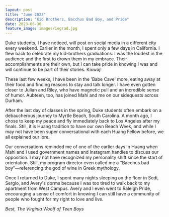 ```yaml
---
layout: post
title: "June 2023"
description: "Kid Brothers, Bacchus Bad Boy, and Pride"
date: 2023-06-30
feature_image: images/iegrad.jpg
---
```


Duke students, I have noticed, will post on social media in a different city every weekend. Earlier in the month, I spent only a few days in California. I flew back to celebrate my kid-brothers graduations. I was the loudest in the audience and the first to drown them in my embrace. Their accomplishments are their own, but I can take pride in knowing I was and will continue to be part of their stories. Kixwaj!

<!--more-->

These last few weeks, I have been in the 'Babe Cave' more, eating away at their food and finding reasons to stay and talk longer. I have even gotten closer to Julian and Riley, who have magnetic pull and an incredible sense of humor. Aubteen, too, has joined Mahi and me on our sidequests across Durham.

After the last day of classes in the spring, Duke students often embark on a debaucherous journey to Myrtle Beach, South Carolina. A month ago, I chose to keep my peace and fly immediately back to Los Angeles after my finals. Still, it is Huang tradition to have our own Beach Week, and while I may not have been super conversational with each Huang Fellow before, we all explained our lore. 

Our conversations reminded me of one of the earlier days in Huang when Mahi and I used government names and Instagram handles to discuss our opposition. I may not have recognized my personality shift since the start of orientation. Still, my program director even called me a "Bacchus bad boy"—referencing the god of wine in Greek mythology. 

Once I returned to Duke, I spent many nights sleeping on the floor in Sedi, Sergio, and Avery's dorms because I was too tired to walk back to my apartment from West Campus. Avery and I even went to Raleigh Pride, encouraging a sense of comfort in knowing I can still have a community of people who fought for my right to love and live. 

*Best,*
*The Virginia Woolf of Teen Boys*


